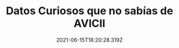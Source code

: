 ---
title: Datos Curiosos que no sabías de AVICII
date: 2021-06-15T18:20:28.319Z
featuredimage: /assets/1551.jpg
categoria: Musica
tags:
  - "#DJ"
  - "#AVICII"
  - "#MUSICA"
short-description: Cual de estos datos de AVICCI conocias?
mk1: >+
  ### 1.

  ![1550](/assets/1550.jpg "1550")

  #### SU NOMBRE REAL


  Su verdadero nombre es Tim Bergling y nació el 8 de septiembre de 1989 en Estocolmo, Suecia.

  ### 2.

  ![1551](/assets/1551.jpg "1551")

  #### EL SIGNIFICADO DE SU ALIAS ARTÍSTICO


  En más de una ocasión ha explicado que el nombre ‘Avici’ proviene del budismo y representa el nivel más bajo del infierno. No obstante, cuando Tim empezaba su carrera musical y quiso crear un perfil en MySpace, el nombre ‘Avici’ ya estaba registrado, por lo que tuvo que añadirle otra letra al final resultando en ‘Avicii’.
mk2: >+
  ### 3.

  ![1552](/assets/1552.jpg "1552")

  #### SU MADRE ES ACTRIZ


  La madre de Avicii, Anki Liden, es una actriz sueca que ha aparecido en más de 50 películas y programas de televisión desde los años 70.

  ### 4.

  ![1553](/assets/1553.jpg "1553")

  #### SUS INFLUENCIAS MUSICALES


  Siempre que le han preguntado por esta cuestión ha sido muy claro: Daft Punk, Swedish House Mafia y Eric Prydz. Todos ellos han sido sus influencias más destacadas.
mk3: >+
  ### 5.

  ![1554](/assets/1554.png "1554")

  #### COPRODUJO A COLDPLAY


  Es innegable la influencia de Avicii en los hits ‘A Sky Full Of Stars’ y ‘Hymn For The Weekend’ de la banda británica Coldplay. Si buscas en los créditos de esas canciones, figura el nombre de Tim como productor.

  ### 6.

  ![1555](/assets/1555.jpg "1555")

  #### BODA REAL


  Tim actuó en el enlace matrimonial del príncipe Carlos Felipe de Suecia con Sofia Hellqvist.
mk4: >+
  ### 7.

  ![1556](/assets/1556.jpg "1556")

  #### ESTUVO EN LA MISMA ESCUELA QUE OTTO KNOWS


  Tim y Otto coincidieron de pequeños en la escuela durante varios cursos. Más adelante ambos también coincidieron con Alesso. Casualmente los 3 son productores de éxito dentro de la industria musical.

  ### 8.

  ![1557](/assets/1557.jpg "1557")

  #### UNA ROLA QUE EXPLOTO 

  2011 fue el año donde alcanzó la fama mundial con su tema Levels, tema que logró una nominación al Grammy mientras que la parte vocal de esta canción le pertenece a Etta James, de la canción Something’s Got A Hold On Me compuesta en 1962.
mk5: >+
  ### 9.

  ![1558](/assets/1558.jpg "1558")

  #### EL COMIENZO

  Empezando con lo básico, nació en Estocolmo, Suecia, específicamente el 8 de septiembre de 1989, hoy estaría cumpliendo 31 años de edad.

  ### 10.

  ![1559](/assets/1559.jpg "1559")

  #### SU INSPIRACION 

  Su música fue inspirada por los DJ´s  Tiësto, Laidback Luke, Eric Prydz, Tocadisco, Daft Punk, Sebastian Ingrosso, Steve Angello y Axwell para crear su música, como tal él no sentía que tenía un género específico, sino que lo que él quería era crear producciones innovadoras.
---